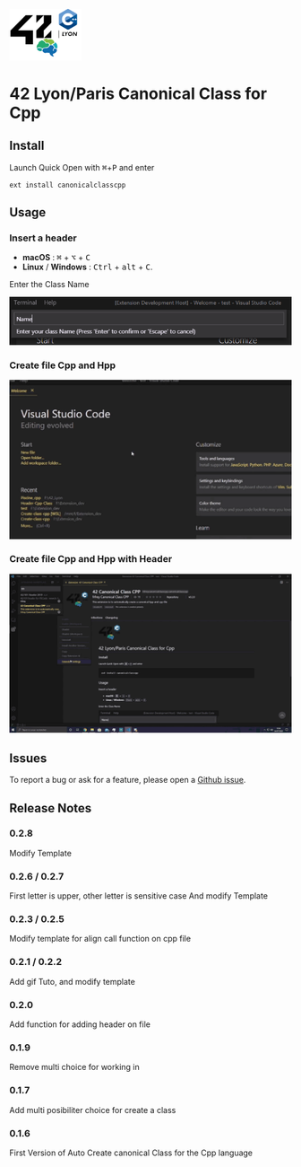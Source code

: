 <img
  src="https://raw.githubusercontent.com/Etheram68/Header-Cpp-Class/master/42.png"
  width=128>

# 42 Lyon/Paris Canonical Class for Cpp

## Install

Launch Quick Open with <kbd>⌘</kbd>+<kbd>P</kbd> and enter
```
ext install canonicalclasscpp
```

## Usage

### Insert a header
 - **macOS** : <kbd>⌘</kbd> + <kbd>⌥</kbd> + <kbd>C</kbd>
 - **Linux** / **Windows** : <kbd>Ctrl</kbd> + <kbd>alt</kbd> + <kbd>C</kbd>.

Enter the Class Name

<img
 src="https://raw.githubusercontent.com/Etheram68/Header-Cpp-Class/master/exemple_name.png"
 width=680>

### Create file Cpp and Hpp
 <img
 src="https://raw.githubusercontent.com/Etheram68/Header-Cpp-Class/master/tuto1.gif"
 width=680>

### Create file Cpp and Hpp with Header
 <img
 src="https://raw.githubusercontent.com/Etheram68/Header-Cpp-Class/master/tuto2.gif"
 width=680>

## Issues

To report a bug or ask for a feature, please open a [Github issue](https://github.com/Etheram68/Header-Cpp-Class/issues).

## Release Notes

### 0.2.8
Modify Template

### 0.2.6 / 0.2.7
First letter is upper, other letter is sensitive case And modify Template

### 0.2.3 / 0.2.5
Modify template for align call function on cpp file

### 0.2.1 / 0.2.2
Add gif Tuto, and modify template

### 0.2.0
Add function for adding header on file

### 0.1.9
Remove multi choice for working in

### 0.1.7
Add multi posibiliter choice for create a class

### 0.1.6
First Version of Auto Create canonical Class for the Cpp language

